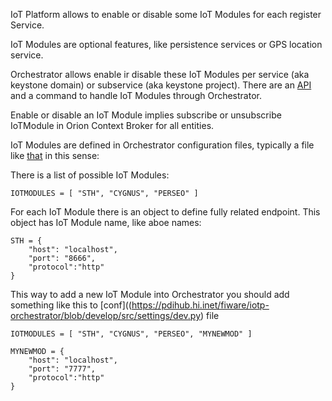 IoT Platform allows to enable or disable some IoT Modules for each register Service.

IoT Modules are optional features, like persistence services or GPS location service.

Orchestrator allows enable ir disable these IoT Modules per service (aka keystone domain) or subservice (aka keystone project). There are an [API](http://docs.orchestrator2.apiary.io/#reference/orchestrator/activate-iot-module-in-a-sub-service-of-service) and a command to handle IoT Modules through Orchestrator.

Enable or disable an IoT Module implies subscribe or unsubscribe IoTModule in Orion Context Broker for all entities.

IoT Modules are defined in Orchestrator configuration files, typically a file like [that](https://pdihub.hi.inet/fiware/iotp-orchestrator/blob/develop/src/settings/dev.py) in this sense:

There is a list of possible IoT Modules: 

```
IOTMODULES = [ "STH", "CYGNUS", "PERSEO" ]
```

For each IoT Module there is an object to define fully related endpoint. This object has IoT Module name, like aboe names:

```
STH = {
    "host": "localhost",
    "port": "8666",
    "protocol":"http"
}
```

This way to add a new IoT Module into Orchestrator you should add something like this to [conf]((https://pdihub.hi.inet/fiware/iotp-orchestrator/blob/develop/src/settings/dev.py) file

```
IOTMODULES = [ "STH", "CYGNUS", "PERSEO", "MYNEWMOD" ]

MYNEWMOD = {
    "host": "localhost",
    "port": "7777",
    "protocol":"http"
}
```
